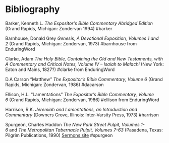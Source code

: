 # Bibliography

Barker, Kenneth L. *The Expositor's Bible Commentary Abridged Edition* (Grand 
Rapids, Michigan: Zondervan 1994)
#barker 

Barnhouse, Donald Grey _Genesis, A Devotional Exposition, Volumes 1 and 2_ (Grand Rapids, Michigan: Zondervan, 1973)
#barnhouse from EnduringWord

Clarke, Adam _The Holy Bible, Containing the Old and New Testaments, with A Commentary and Critical Notes, Volume IV – Isaiah to Malachi_ (New York: Eaton and Mains, 1827?)
#clarke from EnduringWord

D.A Carson “Matthew” _The Expositor’s Bible Commentary, Volume 6_ (Grand Rapids, Michigan: Zondervan, 1986)
#dacarson

Ellison, H.L. “Lamentations” _The Expositor’s Bible Commentary, Volume 6_ (Grand Rapids, Michigan: Zondervan, 1986)
#ellison from EnduringWord

Harrison, R.K. _Jeremiah and Lamentations, an Introduction and Commentary_ (Downers Grove, Illinois: Inter-Varsity Press, 1973)
#harrison 

Spurgeon, Charles Haddon _The New Park Street Pulpit, Volumes 1-6_ and _The Metropolitan Tabernacle Pulpit, Volumes 7-63_ (Pasadena, Texas: Pilgrim Publications, 1990)
[Sermons site](https://www.spurgeongems.org/spurgeon-sermons/)
#spurgeon 
